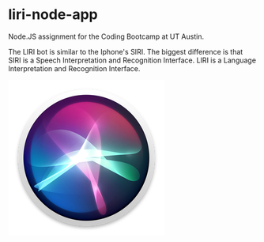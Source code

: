 # liri-node-app

Node.JS assignment for the Coding Bootcamp at UT Austin. 

The LIRI bot is similar to the Iphone's SIRI. 
The biggest difference is that SIRI is a Speech Interpretation and Recognition Interface. 
LIRI is a Language Interpretation and Recognition Interface. 

![alt text](SIRI.jpg)
